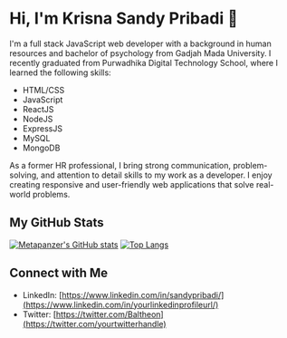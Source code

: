# Hi, I'm Krisna Sandy Pribadi 👋

I'm a full stack JavaScript web developer with a background in human resources and bachelor of psychology from Gadjah Mada University. I recently graduated from Purwadhika Digital Technology School, where I learned the following skills:

- HTML/CSS
- JavaScript
- ReactJS
- NodeJS
- ExpressJS
- MySQL
- MongoDB

As a former HR professional, I bring strong communication, problem-solving, and attention to detail skills to my work as a developer. I enjoy creating responsive and user-friendly web applications that solve real-world problems.

## My GitHub Stats

[![Metapanzer's GitHub stats](https://github-readme-stats.vercel.app/api?username=Metapanzer&show_icons=true&theme=dark)](https://github.com/anuraghazra/github-readme-stats)
[![Top Langs](https://github-readme-stats.vercel.app/api/top-langs/?username=Metapanzer&layout=compact&theme=dark)](https://github.com/anuraghazra/github-readme-stats)

## Connect with Me

- LinkedIn: [https://www.linkedin.com/in/sandypribadi/](https://www.linkedin.com/in/yourlinkedinprofileurl/)
- Twitter: [https://twitter.com/Baltheon](https://twitter.com/yourtwitterhandle)
